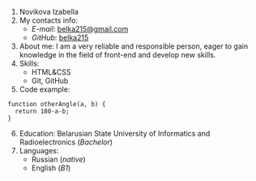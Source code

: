 1. Novikova Izabella
2. My contacts info:
    * _E-mail_: belka215@gmail.com 
    * _GitHub_: [belka215](https://github.com/belka215)
3. About me:
I am a very reliable and responsible person, eager to gain knowledge in the field of front-end and develop new skills.
4. Skills:
    * HTML&CSS
    * Git, GitHub
5. Code example:
```
function otherAngle(a, b) {
  return 180-a-b;
}
```
6. Education: Belarusian State University of Informatics and Radioelectronics (_Bachelor_)
7. Languages:
    * Russian (_native_)
    * English (_B1_)